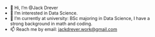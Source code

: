 - 👋 Hi, I’m @Jack Drever
- 👀 I’m interested in Data Science.
- 🌱 I’m currently at university: BSc majoring in Data Science, I have a strong background in math and coding.
- 📫 Reach me by email: jackdrever.work@gmail.com

<!---
JackDrev/JackDrev is a ✨ special ✨ repository because its `README.md` (this file) appears on your GitHub profile.
You can click the Preview link to take a look at your changes.
--->
